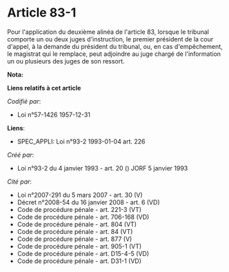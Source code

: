 # Article 83-1

Pour l'application du deuxième alinéa de l'article 83, lorsque le tribunal comporte un ou deux juges d'instruction, le
premier président de la cour d'appel, à la demande du président du tribunal, ou, en cas d'empêchement, le magistrat qui le
remplace, peut adjoindre au juge chargé de l'information un ou plusieurs des juges de son ressort.

**Nota:**



**Liens relatifs à cet article**

_Codifié par_:

  - Loi n°57-1426 1957-12-31

**Liens**:

  - SPEC_APPLI: Loi n°93-2 1993-01-04 art. 226

_Créé par_:

  - Loi n°93-2 du 4 janvier 1993 - art. 20 () JORF 5 janvier 1993

_Cité par_:

  - Loi n°2007-291 du 5 mars 2007 - art. 30 (V)
  - Décret n°2008-54 du 16 janvier 2008 - art. 6 (VD)
  - Code de procédure pénale - art. 221-3 (VT)
  - Code de procédure pénale - art. 706-168 (VD)
  - Code de procédure pénale - art. 804 (VT)
  - Code de procédure pénale - art. 84 (VT)
  - Code de procédure pénale - art. 877 (V)
  - Code de procédure pénale - art. 905-1 (VT)
  - Code de procédure pénale - art. D15-4-5 (VD)
  - Code de procédure pénale - art. D31-1 (VD)

